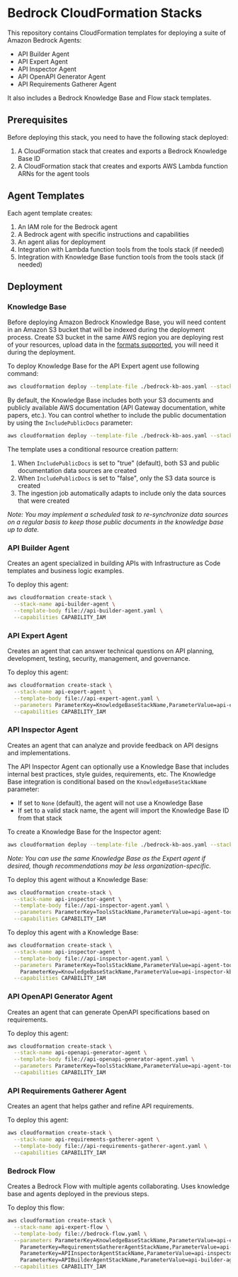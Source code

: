 # Bedrock CloudFormation Stacks

This repository contains CloudFormation templates for deploying a suite of Amazon Bedrock Agents:
- API Builder Agent
- API Expert Agent
- API Inspector Agent
- API OpenAPI Generator Agent
- API Requirements Gatherer Agent

It also includes a Bedrock Knowledge Base and Flow stack templates.

## Prerequisites

Before deploying this stack, you need to have the following stack deployed:

1. A CloudFormation stack that creates and exports a Bedrock Knowledge Base ID 
2. A CloudFormation stack that creates and exports AWS Lambda function ARNs for the agent tools 

## Agent Templates

Each agent template creates:

1. An IAM role for the Bedrock agent
2. A Bedrock agent with specific instructions and capabilities
3. An agent alias for deployment
4. Integration with Lambda function tools from the tools stack (if needed)
5. Integration with Knowledge Base function tools from the tools stack (if needed)

## Deployment

### Knowledge Base
Before deploying Amazon Bedrock Knowledge Base, you will need content in an Amazon S3 bucket that will be indexed during the deployment process. Create S3 bucket in the same AWS region you are deploying rest of your resources, upload data in the [formats supported](https://docs.aws.amazon.com/bedrock/latest/userguide/knowledge-base-ds.html), you will need it during the deployment.

To deploy Knowledge Base for the API Expert agent use following command:
```bash
aws cloudformation deploy --template-file ./bedrock-kb-aos.yaml --stack-name api-expert-kb --capabilities CAPABILITY_IAM --parameter-overrides ExistingS3BucketName=<your-expert-s3-bucket-name-here>
```

By default, the Knowledge Base includes both your S3 documents and publicly available AWS documentation (API Gateway documentation, white papers, etc.). You can control whether to include the public documentation by using the `IncludePublicDocs` parameter:

```bash
aws cloudformation deploy --template-file ./bedrock-kb-aos.yaml --stack-name api-expert-kb --capabilities CAPABILITY_IAM --parameter-overrides ExistingS3BucketName=<your-expert-s3-bucket-name-here> IncludePublicDocs=false
```

The template uses a conditional resource creation pattern:
1. When `IncludePublicDocs` is set to "true" (default), both S3 and public documentation data sources are created
2. When `IncludePublicDocs` is set to "false", only the S3 data source is created
3. The ingestion job automatically adapts to include only the data sources that were created

*Note: You may implement a scheduled task to re-synchronize data sources on a regular basis to keep those public documents in the knowledge base up to date.*

### API Builder Agent
Creates an agent specialized in building APIs with Infrastructure as Code templates and business logic examples.

To deploy this agent:

```bash
aws cloudformation create-stack \
  --stack-name api-builder-agent \
  --template-body file://api-builder-agent.yaml \
  --capabilities CAPABILITY_IAM
```

### API Expert Agent
Creates an agent that can answer technical questions on API planning, development, testing, security, management, and governance.

To deploy this agent:

```bash
aws cloudformation create-stack \
  --stack-name api-expert-agent \
  --template-body file://api-expert-agent.yaml \
  --parameters ParameterKey=KnowledgeBaseStackName,ParameterValue=api-expert-kb \
  --capabilities CAPABILITY_IAM
```

### API Inspector Agent
Creates an agent that can analyze and provide feedback on API designs and implementations.

The API Inspector Agent can optionally use a Knowledge Base that includes internal best practices, style guides, requirements, etc. The Knowledge Base integration is conditional based on the `KnowledgeBaseStackName` parameter:

- If set to `None` (default), the agent will not use a Knowledge Base
- If set to a valid stack name, the agent will import the Knowledge Base ID from that stack

To create a Knowledge Base for the Inspector agent:

```bash
aws cloudformation deploy --template-file ./bedrock-kb-aos.yaml --stack-name api-inspector-kb --capabilities CAPABILITY_IAM --parameter-overrides ExistingS3BucketName=<your-inspector-s3-bucket-name-here> IncludePublicDocs=false
```
*Note: You can use the same Knowledge Base as the Expert agent if desired, though recommendations may be less organization-specific.*

To deploy this agent without a Knowledge Base:

```bash
aws cloudformation create-stack \
  --stack-name api-inspector-agent \
  --template-body file://api-inspector-agent.yaml \
  --parameters ParameterKey=ToolsStackName,ParameterValue=api-agent-tools \
  --capabilities CAPABILITY_IAM
```

To deploy this agent with a Knowledge Base:

```bash
aws cloudformation create-stack \
  --stack-name api-inspector-agent \
  --template-body file://api-inspector-agent.yaml \
  --parameters ParameterKey=ToolsStackName,ParameterValue=api-agent-tools \
    ParameterKey=KnowledgeBaseStackName,ParameterValue=api-inspector-kb \
  --capabilities CAPABILITY_IAM
```

### API OpenAPI Generator Agent
Creates an agent that can generate OpenAPI specifications based on requirements.

To deploy this agent:

```bash
aws cloudformation create-stack \
  --stack-name api-openapi-generator-agent \
  --template-body file://api-openapi-generator-agent.yaml \
  --parameters ParameterKey=ToolsStackName,ParameterValue=api-agent-tools \
  --capabilities CAPABILITY_IAM
```

### API Requirements Gatherer Agent
Creates an agent that helps gather and refine API requirements.

To deploy this agent:

```bash
aws cloudformation create-stack \
  --stack-name api-requirements-gatherer-agent \
  --template-body file://api-requirements-gatherer-agent.yaml \
  --capabilities CAPABILITY_IAM
```

### Bedrock Flow
Creates a Bedrock Flow with multiple agents collaborating. Uses knowledge base and agents deployed in the previous steps.

To deploy this flow:

```bash
aws cloudformation create-stack \
  --stack-name api-expert-flow \
  --template-body file://bedrock-flow.yaml \
  --parameters ParameterKey=KnowledgeBaseStackName,ParameterValue=api-expert-kb \
    ParameterKey=RequirementsGathererAgentStackName,ParameterValue=api-requirements-gatherer-agent \
    ParameterKey=APIInspectorAgentStackName,ParameterValue=api-inspector-agent \
    ParameterKey=APIBuilderAgentStackName,ParameterValue=api-builder-agent \
  --capabilities CAPABILITY_IAM
```
